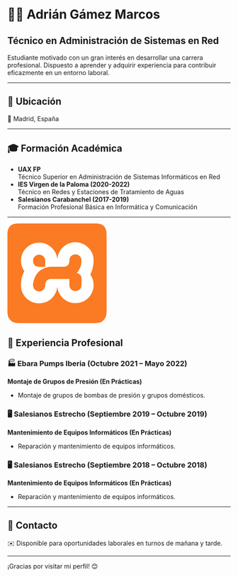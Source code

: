 # 👨‍💻 Adrián Gámez Marcos

## Técnico en Administración de Sistemas en Red

Estudiante motivado con un gran interés en desarrollar una carrera profesional. Dispuesto a aprender y adquirir experiencia para contribuir eficazmente en un entorno laboral.

---

## 📍 Ubicación
📍 Madrid, España

---

## 🎓 Formación Académica
- **UAX FP**  
  Técnico Superior en Administración de Sistemas Informáticos en Red
- **IES Virgen de la Paloma (2020-2022)**  
  Técnico en Redes y Estaciones de Tratamiento de Aguas
- **Salesianos Carabanchel (2017-2019)**  
  Formación Profesional Básica en Informática y Comunicación

---
![imagen](https://raw.githubusercontent.com/AdriGM15/TFC/refs/heads/main/imgportada/xammp.png)
## 💼 Experiencia Profesional

### 🏭 Ebara Pumps Iberia (Octubre 2021 – Mayo 2022)
**Montaje de Grupos de Presión (En Prácticas)**
- Montaje de grupos de bombas de presión y grupos domésticos.

### 🖥️ Salesianos Estrecho (Septiembre 2019 – Octubre 2019)
**Mantenimiento de Equipos Informáticos (En Prácticas)**
- Reparación y mantenimiento de equipos informáticos.

### 🖥️ Salesianos Estrecho (Septiembre 2018 – Octubre 2018)
**Mantenimiento de Equipos Informáticos (En Prácticas)**
- Reparación y mantenimiento de equipos informáticos.

---

## 📩 Contacto
✉️ Disponible para oportunidades laborales en turnos de mañana y tarde.

---

¡Gracias por visitar mi perfil! 😊

